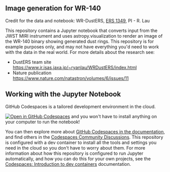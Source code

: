 ## Image generation for WR-140

Credit for the data and notebook: WR-DustERS, [ERS 1349](https://www.stsci.edu/jwst/science-execution/approved-programs/dd-ers/program-1349), PI - R. Lau 

This repository contains a Jupyter notebook that converts input from the JWST MIRI instrument and uses astropy.visualization to render an image of the WR-140 binary showing generated dust rings. This repository is for example purposes only, and may not have everything you'd need to work with the data in the real world. For more details about the research see:

 - DustERS team site https://www.ir.isas.jaxa.jp/~ryanlau/WRDustERS/index.html
 - Nature publication https://www.nature.com/natastron/volumes/6/issues/11

## Working with the Jupyter Notebook

GitHub Codespaces is a tailored development environment in the cloud.

[![Open in GitHub Codespaces](https://github.com/codespaces/badge.svg)](https://codespaces.new/craiglpeters/dusters-wr-140?quickstart=1) and you won't have to install anything on your computer to run the notebook!

You can then explore more about [GitHub Codespaces in the documentation](https://docs.github.com/en/codespaces), and find others in the [Codespaces Community Discussions](https://github.com/orgs/community/discussions/categories/codespaces?discussions_q=is%3Aopen+sync+category%3ACodespaces). This repository is configured with a dev container to install all the tools and settings you need in the cloud so you don't have to worry about them. For more information about how this repository is configured to run Jupyter automatically, and how you can do this for your own projects, see the [Codespaces: Introduction to dev containers](https://docs.github.com/en/codespaces/setting-up-your-project-for-codespaces/adding-a-dev-container-configuration/introduction-to-dev-containers) documentation.
